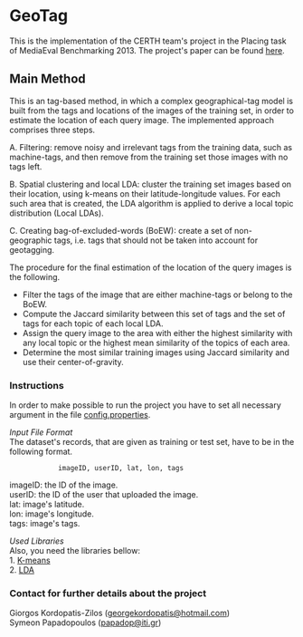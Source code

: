 GeoTag
======

This is the implementation of the CERTH team's project in the Placing task of MediaEval Benchmarking 2013. The project's paper can be found <a href="http://ceur-ws.org/Vol-1043/mediaeval2013_submission_22.pdf">here</a>.



<h2>Main Method</h2>

This is an tag-based method, in which a complex geographical-tag model is built from the tags and locations of the images of the training set, in order to estimate the location of each query image. The implemented approach comprises three steps.

A. Filtering: remove noisy and irrelevant tags from the training data, such as machine-tags, and then remove from the training set those images with no tags left.

B. Spatial clustering and local LDA: cluster the training set images based on their location, using k-means on their latitude-longitude values. For each such area that is created, the LDA algorithm is applied to derive a local topic distribution (Local LDAs).

C. Creating bag-of-excluded-words (BoEW): create a set of non-geographic tags, i.e. tags that should not be taken into account for geotagging.

The procedure for the final estimation of the location of the query images is the following. 
* Filter the tags of the image that are either machine-tags or belong to the BoEW.
* Compute the Jaccard similarity between this set of tags and the set of tags for each topic of each local LDA.
* Assign the query image to the area with either the highest similarity with any local topic or the highest mean similarity of the topics of each area.
* Determine the most similar training images using Jaccard similarity and use their center-of-gravity.



<h3>Instructions</h3>

In order to make possible to run the project you have to set all necessary argument in the file <a href="https://github.com/gkordo/GeoTag/blob/master/config.properties">config.properties</a>. 

_Input File Format_		
The dataset's records, that are given as training or test set, have to be in the following format.

				imageID, userID, lat, lon, tags
				
imageID: the ID of the image.<br>
userID: the ID of the user that uploaded the image.<br>
lat: image's latitude.<br>
lon: image's longitude.<br>
tags: image's tags.

_Used Libraries_	
Also, you need the libraries bellow:<br>
	1. <a href="https://code.google.com/p/kmeansclustering/downloads/detail?name=kmeansclustering.zip&can=2&q=">K-means</a><br>
	2. <a href="http://jgibblda.sourceforge.net/">LDA</a>


	
<h3>Contact for further details about the project</h3>

Giorgos Kordopatis-Zilos (georgekordopatis@hotmail.com)<br>
Symeon Papadopoulos (papadop@iti.gr)